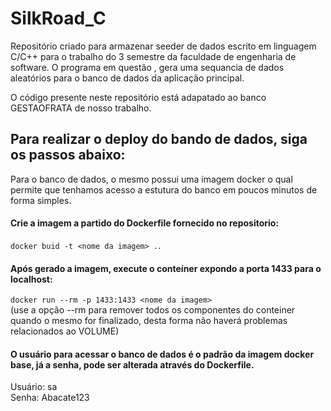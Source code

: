 # SilkRoad_C
Repositório criado para armazenar seeder de dados escrito em linguagem C/C++ para o trabalho do 3 semestre da faculdade de engenharia de software. O programa em questão , gera uma sequancia de dados aleatórios para o banco de dados da aplicação principal. <br>

O código presente neste repositório está adapatado ao banco GESTAOFRATA de nosso trabalho.



## Para realizar o deploy do bando de dados, siga os passos abaixo:
Para o banco de dados, o mesmo possui uma imagem docker o qual permite que tenhamos acesso a estutura do banco em poucos minutos de forma simples.<br>
#### Crie a imagem a partido do Dockerfile fornecido no repositorio:
`docker buid -t <nome da imagem> .`.<br>

#### Após gerado a imagem, execute o conteíner expondo a porta 1433 para o localhost:
`docker run --rm -p 1433:1433 <nome da imagem>`<br>
(use a opção --rm para remover todos os componentes do conteiner quando o mesmo for finalizado, desta forma não haverá problemas relacionados ao VOLUME)<br>

#### O usuário para acessar o banco de dados é o padrão da imagem docker base, já a senha, pode ser alterada através do Dockerfile.

Usuário: sa<br>
Senha: Abacate123<br>
